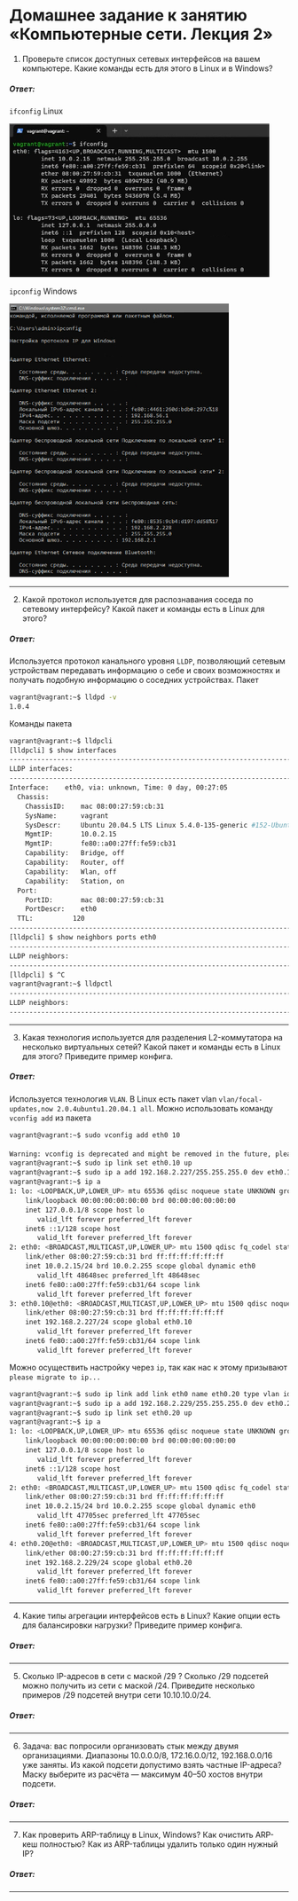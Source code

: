 # Домашнее задание к занятию «Компьютерные сети. Лекция 2»


1. Проверьте список доступных сетевых интерфейсов на вашем компьютере. Какие команды есть для этого в Linux и в Windows?

##### Ответ:

`ifconfig` Linux  

![](images/1_1.PNG)

`ipconfig` Windows  

![](images/1_2.PNG)  

---

2. Какой протокол используется для распознавания соседа по сетевому интерфейсу? Какой пакет и команды есть в Linux для этого?

##### Ответ:

Используется протокол канального уровня `LLDP`, позволяющий сетевым устройствам передавать информацию о себе и своих возможностях и получать подобную информацию о соседних устройствах. Пакет
```bash
vagrant@vagrant:~$ lldpd -v
1.0.4
```
Команды пакета
```bash
vagrant@vagrant:~$ lldpcli
[lldpcli] $ show interfaces
-------------------------------------------------------------------------------
LLDP interfaces:
-------------------------------------------------------------------------------
Interface:    eth0, via: unknown, Time: 0 day, 00:27:05
  Chassis:
    ChassisID:    mac 08:00:27:59:cb:31
    SysName:      vagrant
    SysDescr:     Ubuntu 20.04.5 LTS Linux 5.4.0-135-generic #152-Ubuntu SMP Wed Nov 23 20:19:22 UTC 2022 x86_64
    MgmtIP:       10.0.2.15
    MgmtIP:       fe80::a00:27ff:fe59:cb31
    Capability:   Bridge, off
    Capability:   Router, off
    Capability:   Wlan, off
    Capability:   Station, on
  Port:
    PortID:       mac 08:00:27:59:cb:31
    PortDescr:    eth0
  TTL:          120
-------------------------------------------------------------------------------
[lldpcli] $ show neighbors ports eth0
-------------------------------------------------------------------------------
LLDP neighbors:
-------------------------------------------------------------------------------
[lldpcli] $ ^C
vagrant@vagrant:~$ lldpctl
-------------------------------------------------------------------------------
LLDP neighbors:
-------------------------------------------------------------------------------
```

---

3. Какая технология используется для разделения L2-коммутатора на несколько виртуальных сетей? Какой пакет и команды есть в Linux для этого? Приведите пример конфига.

##### Ответ:  

Используется технология `VLAN`. В Linux есть пакет vlan `vlan/focal-updates,now 2.0.4ubuntu1.20.04.1 all`. Можно использовать команду `vconfig add` из пакета  

```bash
vagrant@vagrant:~$ sudo vconfig add eth0 10

Warning: vconfig is deprecated and might be removed in the future, please migrate to ip(route2) as soon as possible!
vagrant@vagrant:~$ sudo ip link set eth0.10 up
vagrant@vagrant:~$ sudo ip a add 192.168.2.227/255.255.255.0 dev eth0.10
vagrant@vagrant:~$ ip a
1: lo: <LOOPBACK,UP,LOWER_UP> mtu 65536 qdisc noqueue state UNKNOWN group default qlen 1000
    link/loopback 00:00:00:00:00:00 brd 00:00:00:00:00:00
    inet 127.0.0.1/8 scope host lo
       valid_lft forever preferred_lft forever
    inet6 ::1/128 scope host
       valid_lft forever preferred_lft forever
2: eth0: <BROADCAST,MULTICAST,UP,LOWER_UP> mtu 1500 qdisc fq_codel state UP group default qlen 1000
    link/ether 08:00:27:59:cb:31 brd ff:ff:ff:ff:ff:ff
    inet 10.0.2.15/24 brd 10.0.2.255 scope global dynamic eth0
       valid_lft 48648sec preferred_lft 48648sec
    inet6 fe80::a00:27ff:fe59:cb31/64 scope link
       valid_lft forever preferred_lft forever
3: eth0.10@eth0: <BROADCAST,MULTICAST,UP,LOWER_UP> mtu 1500 qdisc noqueue state UP group default qlen 1000
    link/ether 08:00:27:59:cb:31 brd ff:ff:ff:ff:ff:ff
    inet 192.168.2.227/24 scope global eth0.10
       valid_lft forever preferred_lft forever
    inet6 fe80::a00:27ff:fe59:cb31/64 scope link
       valid_lft forever preferred_lft forever

```

Можно осуществить настройку через `ip`, так как нас к этому призывают `please migrate to ip...`
```bash
vagrant@vagrant:~$ sudo ip link add link eth0 name eth0.20 type vlan id 20
vagrant@vagrant:~$ sudo ip a add 192.168.2.229/255.255.255.0 dev eth0.20
vagrant@vagrant:~$ sudo ip link set eth0.20 up
vagrant@vagrant:~$ ip a
1: lo: <LOOPBACK,UP,LOWER_UP> mtu 65536 qdisc noqueue state UNKNOWN group default qlen 1000
    link/loopback 00:00:00:00:00:00 brd 00:00:00:00:00:00
    inet 127.0.0.1/8 scope host lo
       valid_lft forever preferred_lft forever
    inet6 ::1/128 scope host
       valid_lft forever preferred_lft forever
2: eth0: <BROADCAST,MULTICAST,UP,LOWER_UP> mtu 1500 qdisc fq_codel state UP group default qlen 1000
    link/ether 08:00:27:59:cb:31 brd ff:ff:ff:ff:ff:ff
    inet 10.0.2.15/24 brd 10.0.2.255 scope global dynamic eth0
       valid_lft 47705sec preferred_lft 47705sec
    inet6 fe80::a00:27ff:fe59:cb31/64 scope link
       valid_lft forever preferred_lft forever
4: eth0.20@eth0: <BROADCAST,MULTICAST,UP,LOWER_UP> mtu 1500 qdisc noqueue state UP group default qlen 1000
    link/ether 08:00:27:59:cb:31 brd ff:ff:ff:ff:ff:ff
    inet 192.168.2.229/24 scope global eth0.20
       valid_lft forever preferred_lft forever
    inet6 fe80::a00:27ff:fe59:cb31/64 scope link
       valid_lft forever preferred_lft forever
```


---

4. Какие типы агрегации интерфейсов есть в Linux? Какие опции есть для балансировки нагрузки? Приведите пример конфига.

##### Ответ:

---

5. Сколько IP-адресов в сети с маской /29 ? Сколько /29 подсетей можно получить из сети с маской /24. Приведите несколько примеров /29 подсетей внутри сети 10.10.10.0/24.

##### Ответ:

---

6. Задача: вас попросили организовать стык между двумя организациями. Диапазоны 10.0.0.0/8, 172.16.0.0/12, 192.168.0.0/16 уже заняты. Из какой подсети допустимо взять частные IP-адреса? Маску выберите из расчёта — максимум 40–50 хостов внутри подсети.

##### Ответ:

---

7. Как проверить ARP-таблицу в Linux, Windows? Как очистить ARP-кеш полностью? Как из ARP-таблицы удалить только один нужный IP?

##### Ответ:

---
